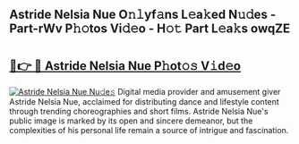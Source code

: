 ## Astride Nelsia Nue O𝚗𝚕yf𝚊ns L𝚎a𝚔ed N𝚞𝚍es - Part-rWv P𝚑𝚘tos Vi𝚍𝚎o - H𝚘𝚝 Part L𝚎a𝚔s owqZE

# <h2><a href="http://kf3wqcc.oniu.top/?m=Astride+Nelsia+Nue">🔗👉 🔴 Astride Nelsia Nue P𝚑ot𝚘𝚜 V𝚒d𝚎o</a></h2>

[![Astride Nelsia Nue Nu𝚍e𝚜](https://i.imgur.com/0qMVB7G.gif)](http://kf3wqcc.oniu.top/?m=Astride+Nelsia+Nue)
Digital media provider and amusement giver Astride Nelsia Nue, acclaimed for distributing dance and lifestyle content through trending choreographies and short films. Astride Nelsia Nue's public image is marked by its open and sincere demeanor, but the complexities of his personal life remain a source of intrigue and fascination.  
